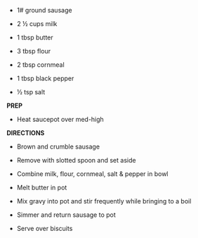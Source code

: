 -   1# ground sausage

-   2 ½ cups milk

-   1 tbsp butter

-   3 tbsp flour

-   2 tbsp cornmeal

-   1 tbsp black pepper

-   ½ tsp salt

**PREP**

-   Heat saucepot over med-high

**DIRECTIONS**

-   Brown and crumble sausage

-   Remove with slotted spoon and set aside

-   Combine milk, flour, cornmeal, salt & pepper in bowl

-   Melt butter in pot

-   Mix gravy into pot and stir frequently while bringing to a boil

-   Simmer and return sausage to pot

-   Serve over biscuits
